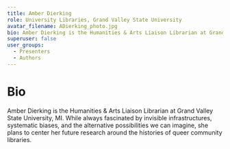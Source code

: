 ```yaml
---
title: Amber Dierking
role: University Libraries, Grand Valley State University
avatar_filename: ADierking_photo.jpg
bio: Amber Dierking is the Humanities & Arts Liaison Librarian at Grand Valley State University, MI. While always fascinated by invisible infrastructures, systematic biases, and the alternative possibilities we can imagine, she plans to center her future research around the histories of queer community libraries.
superuser: false
user_groups:
  - Presenters
  - Authors
---
```

# Bio

Amber Dierking is the Humanities & Arts Liaison Librarian at Grand Valley State University, MI. While always fascinated by invisible infrastructures, systematic biases, and the alternative possibilities we can imagine, she plans to center her future research around the histories of queer community libraries.
